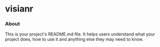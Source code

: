 visianr
=======

### About

This is your project's README.md file. It helps users understand what your
project does, how to use it and anything else they may need to know.